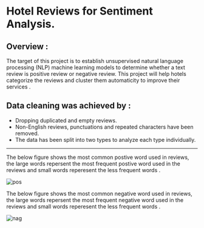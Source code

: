 
# Hotel Reviews for Sentiment Analysis.

## Overview :

The target of this project is to establish unsupervised natural language processing (NLP) machine learning models to determine whether a text review is positive review or negative review. This project will help hotels categorize the reviews and cluster them automaticity to improve their services .

## Data cleaning was achieved by :
- Dropping duplicated and empty reviews. 
- Non-English reviews, punctuations and repeated characters have been removed. 
- The data has been split into two types to analyze each type individually.
_____


The below figure shows the most common postive word used in reviews, the large words repersent the most frequent postive word used in the reviews and small words reperesent the less frequent words .


![pos](https://user-images.githubusercontent.com/93076337/147664790-a5b395c2-4ef7-4544-9f53-4177f9f359b5.png)



The below figure shows the most common negative word used in reviews, the large words repersent the most frequent negative word used in the reviews and small words reperesent the less frequent words .

![nag](https://user-images.githubusercontent.com/93076337/147664567-7f53192f-31f9-4e92-b214-5f82e60bdb61.png)

